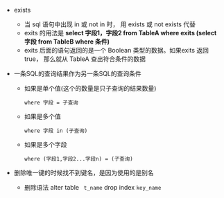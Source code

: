 - exists
  - 当 sql 语句中出现 in 或 not in 时， 用 exists 或 not exists 代替
  - exits 的用法是 **select 字段1，字段2 from TableA where exits (select 字段 from TableB where 条件)** 
  - exits 后面的语句返回的是一个 Boolean 类型的数据。如果exits 返回 true， 那么就从 TableA 查出符合条件的数据

- 一条SQL的查询结果作为另一条SQL的查询条件

  - 如果是单个值(这个的数量是只子查询的结果数量)

    ```
    where 字段 = 子查询
    ```

  - 如果是多个值

    ```
    where 字段 in (子查询)
    ```

  - 如果是多个字段

    ```
    where (字段1,字段2...字段n) = (子查询)
    ```

    

- 删除唯一键的时候找不到键名，是因为使用的是别名
  - 删除语法 alter table ` t_name` drop index `key_name`